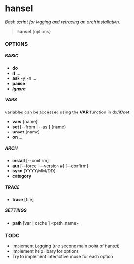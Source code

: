 # **hansel**
*Bash script for logging and retracing an arch installation.*


> __hansel__ {options}
### **OPTIONS**
##### BASIC
* __do__ <command>
* __if__ <condition> ...
* __ask__ <prompt> -y|-n ...
* __pause__ <prompt>
* ___ignore___ *<will be used in next version>*

##### VARS
variables can be accessed using the __VAR__ function in do/if/set
* __vars__ {name}
* __set__ [--from <command> | --as <value>] {name}
* __unset__ {name}
* __on__ <name> ...

##### ARCH
* __install__ <package> [--confirm]
* __aur__ <package> [--force | --version #] [--confirm]
* __sync__ [YYYY/MM/DD]
* __category__ <name>

##### TRACE
* __trace__ [file]

##### SETTINGS
* __path__ [var | cache ] <path_name>

### **TODO**
* Implement Logging (the second main point of hansel)
* Implement help libary for options
* Try to implement interactive mode for each option